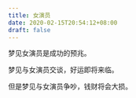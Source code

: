 ```yaml
---
title: 女演员
date: 2020-02-15T20:54:12+08:00
draft: false
---
```


梦见女演员是成功的预兆。


梦见与女演员交谈，好运即将来临。


但是梦见与女演员争吵，钱财将会大损。
